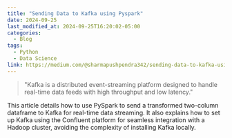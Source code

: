 ```yaml
---
title: "Sending Data to Kafka using Pyspark"
date: 2024-09-25
last_modified_at: 2024-09-25T16:20:02-05:00
categories:
  - Blog
tags:
  - Python
  - Data Science
link: https://medium.com/@sharmapushpendra342/sending-data-to-kafka-using-pyspark-a52b7ced8d32
---
```

> "Kafka is a distributed event-streaming platform designed to handle real-time data feeds with high throughput and low latency."

This article details how to use PySpark to send a transformed two-column dataframe to Kafka for real-time data streaming. It also explains how to set up Kafka using the Confluent platform for seamless integration with a Hadoop cluster, avoiding the complexity of installing Kafka locally.


